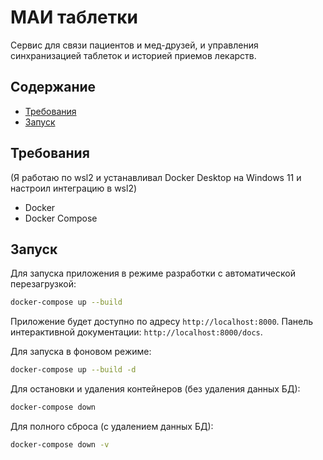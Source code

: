 # МАИ таблетки
Сервис для связи пациентов и мед-друзей, и управления синхранизацией таблеток и историей приемов лекарств.

## Содержание

- [Требования](#требования)
- [Запуск](#запуск)

## Требования

(Я работаю по wsl2 и устанавливал Docker Desktop на Windows 11 и настроил интеграцию в wsl2)

- Docker
- Docker Compose

## Запуск

Для запуска приложения в режиме разработки с автоматической перезагрузкой:

```bash
docker-compose up --build
```

Приложение будет доступно по адресу `http://localhost:8000`. Панель интерактивной документации: `http://localhost:8000/docs`.

Для запуска в фоновом режиме:

```bash
docker-compose up --build -d
```

Для остановки и удаления контейнеров (без удаления данных БД):

```bash
docker-compose down
```

Для полного сброса (с удалением данных БД):

```bash
docker-compose down -v
```
